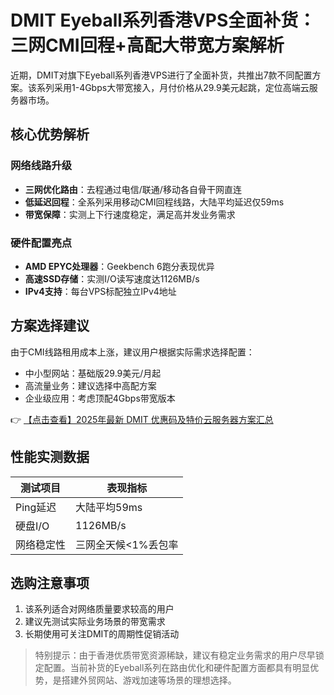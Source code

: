 # DMIT Eyeball系列香港VPS全面补货：三网CMI回程+高配大带宽方案解析

近期，DMIT对旗下Eyeball系列香港VPS进行了全面补货，共推出7款不同配置方案。该系列采用1-4Gbps大带宽接入，月付价格从29.9美元起跳，定位高端云服务器市场。

## 核心优势解析

### 网络线路升级
- **三网优化路由**：去程通过电信/联通/移动各自骨干网直连
- **低延迟回程**：全系列采用移动CMI回程线路，大陆平均延迟仅59ms
- **带宽保障**：实测上下行速度稳定，满足高并发业务需求

### 硬件配置亮点
- **AMD EPYC处理器**：Geekbench 6跑分表现优异
- **高速SSD存储**：实测I/O读写速度达1126MB/s
- **IPv4支持**：每台VPS标配独立IPv4地址

## 方案选择建议

由于CMI线路租用成本上涨，建议用户根据实际需求选择配置：
- 中小型网站：基础版29.9美元/月起
- 高流量业务：建议选择中高配方案
- 企业级应用：考虑顶配4Gbps带宽版本

👉 [【点击查看】2025年最新 DMIT 优惠码及特价云服务器方案汇总](https://bit.ly/dmit_coupon)

## 性能实测数据
| 测试项目       | 表现指标               |
|----------------|------------------------|
| Ping延迟       | 大陆平均59ms           |
| 硬盘I/O        | 1126MB/s               |
| 网络稳定性     | 三网全天候<1%丢包率   |

## 选购注意事项
1. 该系列适合对网络质量要求较高的用户
2. 建议先测试实际业务场景的带宽需求
3. 长期使用可关注DMIT的周期性促销活动

> 特别提示：由于香港优质带宽资源稀缺，建议有稳定业务需求的用户尽早锁定配置。当前补货的Eyeball系列在路由优化和硬件配置方面都具有明显优势，是搭建外贸网站、游戏加速等场景的理想选择。